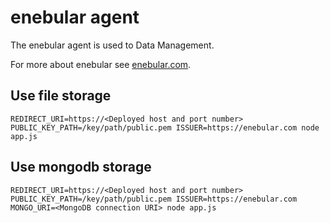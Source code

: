 # enebular agent

The enebular agent is used to Data Management.

For more about enebular see [enebular.com](https://enebular.com).

## Use file storage

	REDIRECT_URI=https://<Deployed host and port number> PUBLIC_KEY_PATH=/key/path/public.pem ISSUER=https://enebular.com node app.js

## Use mongodb storage

	REDIRECT_URI=https://<Deployed host and port number> PUBLIC_KEY_PATH=/key/path/public.pem ISSUER=https://enebular.com MONGO_URI=<MongoDB connection URI> node app.js
